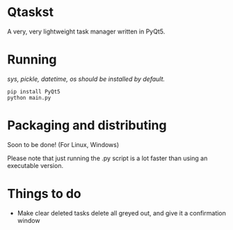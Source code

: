 # Qtaskst
A very, very lightweight task manager written in PyQt5.

# Running
*sys, pickle, datetime, os should be installed by default.*

```
pip install PyQt5
python main.py
```

# Packaging and distributing
Soon to be done! (For Linux, Windows)

Please note that just running the .py script is a lot faster than using an executable version.


# Things to do 
- Make clear deleted tasks delete all greyed out, and give it a confirmation window

